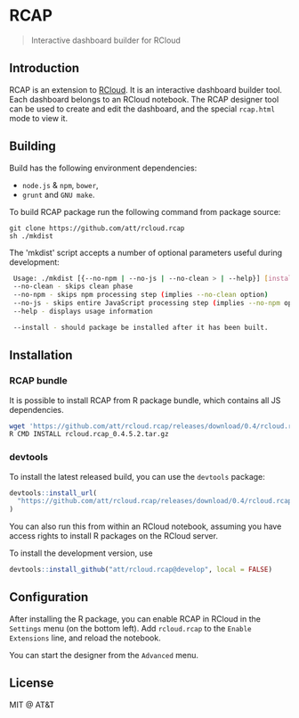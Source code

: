 
# RCAP

> Interactive dashboard builder for RCloud

## Introduction

RCAP is an extension to [RCloud](https://github.com/att/rcloud#readme). It
is an interactive dashboard builder tool. Each dashboard belongs to an
RCloud notebook. The RCAP designer tool can be used to create and edit
the dashboard, and the special `rcap.html` mode to view it.


## Building

Build has the following environment dependencies:

 * `node.js` & `npm`, `bower`,
 * `grunt` and `GNU make`.
 
To build RCAP package run the following command from package source:


    git clone https://github.com/att/rcloud.rcap
    sh ./mkdist

The 'mkdist' script accepts a number of optional parameters useful during development: 

```sh
 Usage: ./mkdist [{--no-npm | --no-js | --no-clean > | --help}] [install]
 --no-clean - skips clean phase
 --no-npm - skips npm processing step (implies --no-clean option)
 --no-js - skips entire JavaScript processing step (implies --no-npm option)
 --help - displays usage information

 --install - should package be installed after it has been built.
```


## Installation

### RCAP bundle

It is possible to install RCAP from R package bundle, which contains all JS dependencies.

```sh
wget 'https://github.com/att/rcloud.rcap/releases/download/0.4/rcloud.rcap_0.4.5.2.tar.gz'
R CMD INSTALL rcloud.rcap_0.4.5.2.tar.gz
```


### devtools

To install the latest released build, you can use the `devtools` package:
```r
devtools::install_url(
  "https://github.com/att/rcloud.rcap/releases/download/0.4/rcloud.rcap_0.4.6.tar.gz"
)
```
You can also run this from within an RCloud notebook, assuming you have
access rights to install R packages on the RCloud server.

To install the development version, use
```r
devtools::install_github("att/rcloud.rcap@develop", local = FALSE)
```

## Configuration

After installing the R package, you can enable RCAP in RCloud in the
`Settings` menu (on the bottom left). Add `rcloud.rcap` to the
`Enable Extensions` line, and reload the notebook.

You can start the designer from the `Advanced` menu.

## License

MIT @ AT&T
